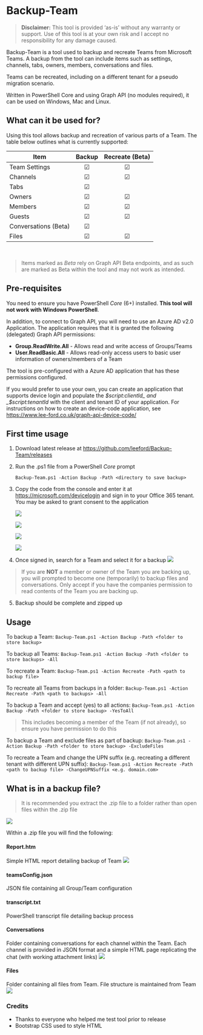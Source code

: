 # Backup-Team #

> **Disclaimer:** This tool is provided ‘as-is’ without any warranty or support. Use of this tool is at your own risk and I accept no responsibility for any damage caused.

Backup-Team is a tool used to backup and recreate Teams from Microsoft Teams. A backup from the tool can include items such as settings, channels, tabs, owners, members, conversations and files.

Teams can be recreated, including on a different tenant for a pseudo migration scenario.

Written in PowerShell Core and using Graph API (no modules required), it can be used on Windows, Mac and Linux.

## What can it be used for? ##

Using this tool allows backup and recreation of various parts of a Team. The table below outlines what is currently supported:

| Item                 | Backup  | Recreate (Beta) |
| -------------------- | :-----: | :-------------: |
| Team Settings        | &#9745; |     &#9745;     |
| Channels             | &#9745; |     &#9745;     |
| Tabs                 | &#9745; |                 |
| Owners               | &#9745; |     &#9745;     |
| Members              | &#9745; |     &#9745;     |
| Guests               | &#9745; |     &#9745;     |
| Conversations (Beta) | &#9745; |                 |
| Files                | &#9745; |     &#9745;     |

<br />

> Items marked as *Beta* rely on Graph API Beta endpoints, and as such are marked as Beta within the tool and may not work as intended.

## Pre-requisites ##

You need to ensure you have PowerShell _Core_ (6+) installed. **This tool will not work with Windows PowerShell**.

In addition, to connect to Graph API, you will need to use an Azure AD v2.0 Application. The application requires that it is granted the following (delegated) Graph API permissions:

* **Group.ReadWrite.All** - Allows read and write access of Groups/Teams
* **User.ReadBasic.All** - Allows read-only access users to basic user information of owners/members of a Team

The tool is pre-configured with a Azure AD application that has these permissions configured.

If you would prefer to use your own, you can create an application that supports device login and populate the _$script:clientId_ and _$script:tenantId_ with the client and tenant ID of your application. For instructions on how to create an device-code application, see https://www.lee-ford.co.uk/graph-api-device-code/

## First time usage ##

1. Download latest release at https://github.com/leeford/Backup-Team/releases

2. Run the .ps1 file from a PowerShell _Core_ prompt
   
    ```Backup-Team.ps1 -Action Backup -Path <directory to save backup>```

3. Copy the code from the console and enter it at https://microsoft.com/devicelogin and sign in to your Office 365 tenant. You may be asked to grant consent to the application
   
   ![](/images/backup-team/device-code.png)

   ![](/images/backup-team/enter-device-code.png)

   ![](/images/backup-team/sign-in-user.png)

   ![](/images/backup-team/consent-application.png)
4. Once signed in, search for a Team and select it for a backup
    ![](/images/backup-team/sample-backup-output.png)

> If you are **NOT** a member or owner of the Team you are backing up, you will prompted to become one (temporarily) to backup files and conversations. Only accept if you have the companies permission to read contents of the Team you are backing up.

5. Backup should be complete and zipped up

## Usage ##

To backup a Team:
```Backup-Team.ps1 -Action Backup -Path <folder to store backup>```

To backup all Teams:
```Backup-Team.ps1 -Action Backup -Path <folder to store backups> -All```

To recreate a Team:
```Backup-Team.ps1 -Action Recreate -Path <path to backup file>```

To recreate all Teams from backups in a folder:
```Backup-Team.ps1 -Action Recreate -Path <path to backups> -All```

To backup a Team and accept (yes) to all actions:
```Backup-Team.ps1 -Action Backup -Path <folder to store backup> -YesToAll```

> This includes becoming a member of the Team (if not already), so ensure you have permission to do this

To backup a Team and exclude files as part of backup:
```Backup-Team.ps1 -Action Backup -Path <folder to store backup> -ExcludeFiles```

To recreate a Team and change the UPN suffix (e.g. recreating a different tenant with different UPN suffix):
```Backup-Team.ps1 -Action Recreate -Path <path to backup file> -ChangeUPNSuffix <e.g. domain.com>```

## What is in a backup file? ##

>It is recommended you extract the .zip file to a folder rather than open files within the .zip file

![](/images/backup-team/sample-backup-zip.png)

Within a .zip file you will find the following:


#### Report.htm ####
Simple HTML report detailing backup of Team
![](/images/backup-team/sample-report.png)

#### teamsConfig.json ####
JSON file containing all Group/Team configuration

#### transcript.txt ####
PowerShell transcript file detailing backup process

#### Conversations ####
Folder containing conversations for each channel within the Team. Each channel is provided in JSON format and a simple HTML page replicating the chat (with working attachment links)
![](/images/backup-team/sample-conversation-report.png)

#### Files ####
Folder containing all files from Team. File structure is maintained from Team
![](/images/backup-team/sample-file-folder.png)

### Credits ###

* Thanks to everyone who helped me test tool prior to release
* Bootstrap CSS used to style HTML
